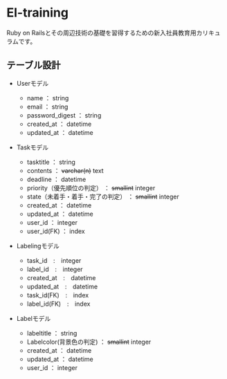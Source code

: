 # El-training
Ruby on Railsとその周辺技術の基礎を習得するための新入社員教育用カリキュラムです。

## テーブル設計
- Userモデル
    - name ： string
    - email ： string
    - password_digest ： string
    - created_at ： datetime
    - updated_at ： datetime

- Taskモデル
    - tasktitle ： string
    - contents ： ~~varchar(n)~~ text
    - deadline ： datetime
    - priority（優先順位の判定） ： ~~smallint~~ integer
    - state（未着手・着手・完了の判定） ： ~~smallint~~ integer
    - created_at ： datetime
    - updated_at ： datetime
    - user_id ： integer
    - user_id(FK) ： index

- Labelingモデル
    - task_id　:　integer
    - label_id　:　integer
    - created_at　:　datetime
    - updated_at　:　datetime
    - task_id(FK)　:　index
    - label_id(FK)　:　index

- Labelモデル
    - labeltitle ： string
    - Labelcolor(背景色の判定) ： ~~smallint~~ integer
    - created_at ： datetime
    - updated_at ： datetime
    - user_id ： integer
